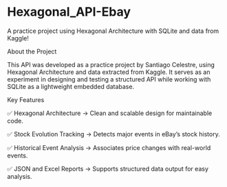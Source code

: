 # Hexagonal_API-Ebay
 A practice project using Hexagonal Architecture with SQLite and data from Kaggle!

About the Project

This API was developed as a practice project by Santiago Celestre, using Hexagonal Architecture and data extracted from Kaggle.
It serves as an experiment in designing and testing a structured API while working with SQLite as a lightweight embedded database.

 Key Features
 
✅ Hexagonal Architecture → Clean and scalable design for maintainable code.

✅ Stock Evolution Tracking → Detects major events in eBay’s stock history.

✅ Historical Event Analysis → Associates price changes with real-world events.

✅ JSON and Excel Reports → Supports structured data output for easy analysis.
